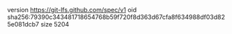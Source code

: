 version https://git-lfs.github.com/spec/v1
oid sha256:79390c343481718654768b59f720f8d363d67cfa8f634988df03d825e081dcb7
size 5204
